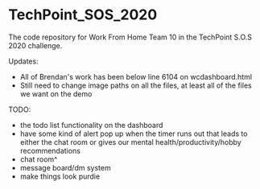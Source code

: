 # TechPoint_SOS_2020
The code repository for Work From Home Team 10 in the TechPoint S.O.S 2020 challenge.

Updates:
- All of Brendan's work has been below line 6104 on wcdashboard.html
- Still need to change image paths on all the files, at least all of the files we want on the demo

TODO:
- the todo list functionality on the dashboard
- have some kind of alert pop up when the timer runs out that leads to either the chat room or gives our mental health/productivity/hobby recommendations
- chat room^
- message board/dm system
- make things look purdie

